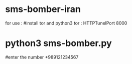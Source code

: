 # sms-bomber-iran
for use :
#install  tor  and python3 
tor : HTTPTunelPort 8000
# python3 sms-bomber.py
#enter the number +989121234567
